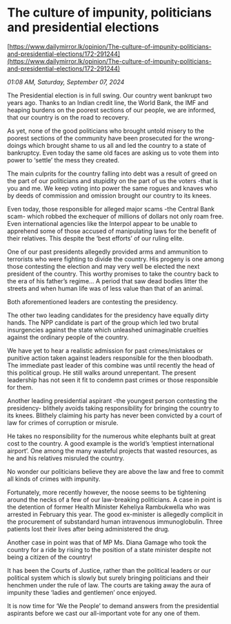 # The culture of impunity, politicians and presidential elections

[https://www.dailymirror.lk/opinion/The-culture-of-impunity-politicians-and-presidential-elections/172-291244](https://www.dailymirror.lk/opinion/The-culture-of-impunity-politicians-and-presidential-elections/172-291244)

*01:08 AM, Saturday, September 07, 2024*

The Presidential election is in full swing. Our country went bankrupt two years ago. Thanks to an Indian credit line, the World Bank, the IMF and heaping burdens on the poorest sections of our people, we are informed, that our country is on the road to recovery.

As yet, none of the good politicians who brought untold misery to the poorest sections of the community have been prosecuted for the wrong-doings which brought shame to us all and led the country to a state of bankruptcy. Even today the same old faces are asking us to vote them into power to ‘settle’ the mess they created.

The main culprits for the country falling into debt was a result of greed on the part of our politicians and stupidity on the part of us the voters -that is you and me. We keep voting into power the same rogues and knaves who by deeds of commission and omission brought our country to its knees.

Even today, those responsible for alleged major scams -the Central Bank scam- which robbed the exchequer of millions of dollars not only roam free. Even international agencies like the Interpol appear to be unable to apprehend some of those accused of manipulating laws for the benefit of their relatives. This despite the ‘best efforts’ of our ruling elite.

One of our past presidents allegedly provided arms and ammunition to terrorists who were fighting to divide the country. His progeny is one among those contesting the election and may very well be elected the next president of the country. This worthy promises to take the country back to the era of his father’s regime... A period that saw dead bodies litter the streets and when human life was of less value than that of an animal.

Both aforementioned leaders are contesting the presidency.

The other two leading candidates for the presidency have equally dirty hands. The NPP candidate is part of the group which led two brutal insurgencies against the state which unleashed unimaginable cruelties against the ordinary people of the country.

We have yet to hear a realistic admission for past crimes/mistakes or punitive action taken against leaders responsible for the then bloodbath. The immediate past leader of this combine was until recently the head of this political group. He still walks around unrepentant. The present leadership has not seen it fit to condemn past crimes or those responsible for them.

Another leading presidential aspirant -the youngest person contesting the presidency- blithely avoids taking responsibility for bringing the country to its knees. Blithely claiming his party has never been convicted by a court of law for crimes of corruption or misrule.

He takes no responsibility for the numerous white elephants built at great cost to the country. A good example is the world’s ‘emptiest international airport’. One among the many wasteful projects that wasted resources, as he and his relatives misruled the country.

No wonder our politicians believe they are above the law and free to commit all kinds of crimes with impunity.

Fortunately, more recently however, the noose seems to be tightening around the necks of a few of our law-breaking politicians. A case in point is the detention of former Health Minister Keheliya Rambukwella who was arrested in February this year. The good ex-minister is allegedly complicit in the procurement of substandard human intravenous immunoglobulin. Three patients lost their lives after being administered the drug.

Another case in point was that of MP Ms. Diana Gamage who took the country for a ride by rising to the position of a state minister despite not being a citizen of the country!

It has been the Courts of Justice, rather than the political leaders or our political system which is slowly but surely bringing politicians and their henchmen under the rule of law. The courts are taking away the aura of impunity these ‘ladies and gentlemen’ once enjoyed.

It is now time for ‘We the People’ to demand answers from the presidential aspirants before we cast our all-important vote for any one of them.

